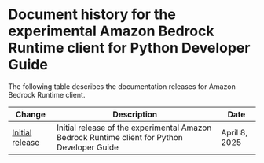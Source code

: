 # Document history for the experimental Amazon Bedrock Runtime client for Python Developer Guide<a name="doc-history"></a>

The following table describes the documentation releases for Amazon Bedrock Runtime client.

| Change | Description | Date | 
| --- |--- |--- |
| [Initial release](#doc-history) | Initial release of the experimental Amazon Bedrock Runtime client for Python Developer Guide | April 8, 2025 | 